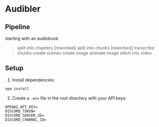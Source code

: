 # Audibler

## Pipeline

starting with an audiobook
> split into chapters [reworked]
> split into chunks [reworked]
> transcribe chunks
> create scenes
> create image
> animate image
> stitch into video


## Setup

1. Install dependencies:
```bash
npm install
```

2. Create a `.env` file in the root directory with your API keys:
```
OPENAI_API_KEY=
DISCORD_TOKEN=
DISCORD_SERVER_ID=
DISCORD_CHANNEL_ID=
```